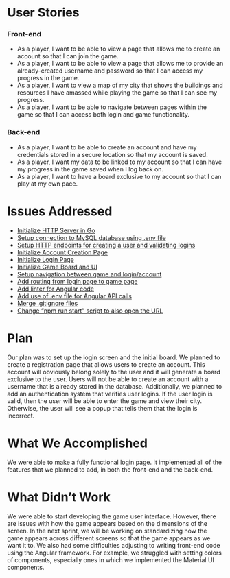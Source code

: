 # User Stories
### Front-end
- As a player, I want to be able to view a page that allows me to create an account so that I can join the game.
- As a player, I want to be able to view a page that allows me to provide an already-created username and password so that I can access my progress in the game. 
- As a player, I want to view a map of my city that shows the buildings and resources I have amassed while playing the game so that I can see my progress.
- As a player, I want to be able to navigate between pages within the game so that I can access both login and game functionality.
### Back-end
- As a player, I want to be able to create an account and have my credentials stored in a secure location so that my account is saved.
- As a player, I want my data to be linked to my account so that I can have my progress in the game saved when I log back on.
- As a player, I want to have a board exclusive to my account so that I can play at my own pace.

# Issues Addressed
- [Initialize HTTP Server in Go](https://github.com/prayujt/city.io/issues/2)
- [Setup connection to MySQL database using .env file](https://github.com/prayujt/city.io/issues/3)
- [Setup HTTP endpoints for creating a user and validating logins](https://github.com/prayujt/city.io/issues/5)
- [Initialize Account Creation Page](https://github.com/prayujt/city.io/issues/6)
- [Initialize Login Page](https://github.com/prayujt/city.io/issues/7)
- [Initialize Game Board and UI](https://github.com/prayujt/city.io/issues/8)
- [Setup navigation between game and login/account](https://github.com/prayujt/city.io/issues/9)
- [Add routing from login page to game page](https://github.com/prayujt/city.io/issues/13)
- [Add linter for Angular code](https://github.com/prayujt/city.io/issues/14)
- [Add use of .env file for Angular API calls](https://github.com/prayujt/city.io/issues/16)
- [Merge .gitignore files](https://github.com/prayujt/city.io/issues/18)
- [Change “npm run start” script to also open the URL](https://github.com/prayujt/city.io/issues/22)

# Plan
Our plan was to set up the login screen and the initial board. We planned to create a registration page that allows users to create an account. This account will obviously belong solely to the user and it will generate a board exclusive to the user. Users will not be able to create an account with a username that is already stored in the database. Additionally, we planned to add an authentication system that verifies user logins. If the user login is valid, then the user will be able to enter the game and view their city. Otherwise, the user will see a popup that tells them that the login is incorrect. 

# What We Accomplished
We were able to make a fully functional login page. It implemented all of the features that we planned to add, in both the front-end and the back-end.

# What Didn’t Work
We were able to start developing the game user interface. However, there are issues with how the game appears based on the dimensions of the screen. In the next sprint, we will be working on standardizing how the game appears across different screens so that the game appears as we want it to. We also had some difficulties adjusting to writing front-end code using the Angular framework. For example, we struggled with setting colors of components, especially ones in which we implemented the Material UI components. 

